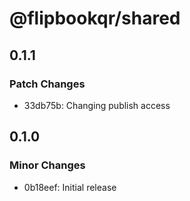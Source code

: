 # @flipbookqr/shared

## 0.1.1

### Patch Changes

- 33db75b: Changing publish access

## 0.1.0

### Minor Changes

- 0b18eef: Initial release
